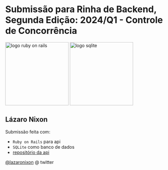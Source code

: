 # Submissão para Rinha de Backend, Segunda Edição: 2024/Q1 - Controle de Concorrência

<img src="https://upload.wikimedia.org/wikipedia/commons/6/62/Ruby_On_Rails_Logo.svg" alt="logo ruby on rails" width="200" height="auto">
<img src="https://upload.wikimedia.org/wikipedia/commons/3/38/SQLite370.svg" alt="logo sqlite" width="200" height="auto">

## Lázaro Nixon

Submissão feita com:
- `Ruby on Rails` para api
- `SQLite` como banco de dados
- [repositório da api](https://github.com/lazaronixon/rinha-de-backend-2)

[@lazaronixon](https://twitter.com/lazaronixon) @ twitter
